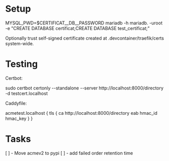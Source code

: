 # Setup

MYSQL_PWD=$CERTIFICAT__DB__PASSWORD mariadb -h mariadb. -uroot -e "CREATE DATABASE certificat;CREATE DATABASE test_certificat;"

Optionally trust self-signed certificate created at .devcontainer/traefik/certs system-wide.

# Testing

Certbot:

sudo certbot certonly --standalone --server http://localhost:8000/directory -d testcert.localhost

Caddyfile:

acmetest.localhost {
  tls {
    ca http://localhost:8000/directory
    eab hmac_id hmac_key
  }
}

# Tasks

[ ] - Move acmev2 to pypi
[ ] - add failed order retention time